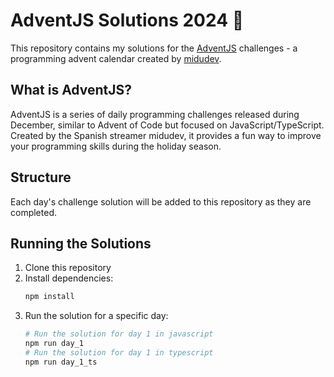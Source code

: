 # AdventJS Solutions 2024 🎄

This repository contains my solutions for the [AdventJS](https://adventjs.dev/es) challenges - a programming advent calendar created by [midudev](https://www.twitch.tv/midudev).

## What is AdventJS?

AdventJS is a series of daily programming challenges released during December, similar to Advent of Code but focused on JavaScript/TypeScript. Created by the Spanish streamer midudev, it provides a fun way to improve your programming skills during the holiday season.

## Structure

Each day's challenge solution will be added to this repository as they are completed.

## Running the Solutions

1. Clone this repository
2. Install dependencies:
   ```bash
   npm install
   ```
3. Run the solution for a specific day:
   ```bash
   # Run the solution for day 1 in javascript
   npm run day_1
   # Run the solution for day 1 in typescript
   npm run day_1_ts
   ```
